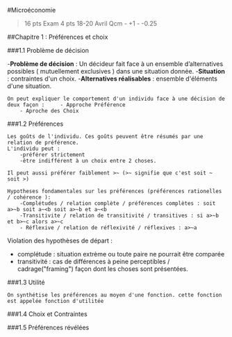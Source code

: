 #Microéconomie

>16 pts Exam
>4  pts 18-20 Avril
>Qcm - +1 - -0.25

##Chapitre 1 : Préférences et choix

###1.1 Problème de décision

-**Problème de décision** : Un décideur fait face à un ensemble d’alternatives possibles ( mutuellement exclusives ) dans une situation donnée.
-**Situation** : contraintes d'un choix.
-**Alternatives réalisables** : ensemble d'éléments d'une situation.

	On peut expliquer le comportement d'un individu face à une décision de deux façon : 	- Approche Préférence
 		- Aproche des Choix

###1.2 Préférences

	Les goûts de l'individu. Ces goûts peuvent être résumés par une relation de préférence.
	L'individu peut :
		-préférer strictement 
		-être indifférent à un choix entre 2 choses.

	Il peut aussi préférer faiblement >~ (>~ signifie que c'est soit ~ soit >) 

	Hypotheses fondamentales sur les préférences (préférences rationelles / cohérence ): 
		-Complétudes / relation complète / préférences complètes : soit a>~b soit a~<b soit a>~b et a~<b
		-Transitivite / relation de transitivité / transitives : si a>~b et b>~c alors a>~c
		- Réflexive / relation de réflexivité / réflexives : a>~a 

Violation des hypothèses de départ : 
- complétude : situation extrème ou toute paire ne pourrait être comparée
- transitivité : cas de différences à peine perceptibles / cadrage("framing") façon dont les choses sont présentées.

###1.3 Utilité

	On synthétise les préférences au moyen d'une fonction. cette fonction est appelée fonction d'utilitée
###1.4 Choix et Contraintes

###1.5 Préférences révélées



